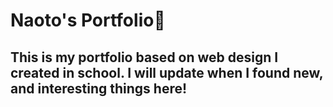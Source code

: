 
# Naoto's Portfolio👋



## This is my portfolio based on web design I created in school. I will update when I found new, and interesting things here!


